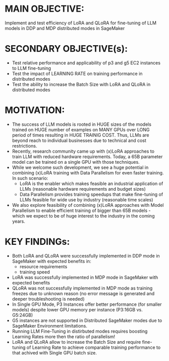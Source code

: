 # MAIN OBJECTIVE: 
Implement and test efficiency of LoRA and QLoRA for fine-tuning of LLM models in DDP and MDP distributed modes in SageMaker
           
# SECONDARY OBJECTIVE(s): 
- Test relative performance and applicability of p3 and g5 EC2 instances to LLM fine-tuning
- Test the impact of LEARNING RATE on training performance in distributed modes
- Test the ability to increase the Batch Size with LoRA and QLoRA in distributed modes


# MOTIVATION:
- The success of LLM models is rooted in HUGE sizes of the models trained on HUGE number of examples on MANY GPUs over LONG period of times resulting in HUGE TRAINIG COST. Thus, LLMs are beyond reach to individual businesses due to technical and cost restrictions.
- Recently, research community came up with (x)LoRA approaches to train LLM with reduced hardware requirements. Today, a 65B parameter model can be trained on a single GPU with those techniques.
- While we welcome such development, we see a huge potential in combining (x)LoRA training with Data Parallelism for even faster training. In such scenario:
  - LoRA is the enabler which makes feasible an industrial application of LLMs (reasonable hardware requirements and budget sizes)
  - Data Parallelism provides training speedups that make fine-tuning of LLMs feasible for wide use by industry (reasonable time scales)
- We also explore feasibility of combining (x)LoRA approaches with Model Parallelism to enable efficient training of bigger than 65B models - which we expect to be of huge interest to the industry in the coming years.


# KEY FINDINGs:
- Both LoRA and QLoRA were successfully implemented in DDP mode in SageMaker with expected benefits in:
    - resource requirements
    - training speed
- LoRA was successfully implemented in MDP mode in SageMaker with expected benefits
- QLoRA was not successfully implemented in MDP mode as training freezes due to unknown reason (no error message is generated and deeper troubleshooting is needed)
- In Single GPU Mode, P3 Instances offer better performance (for smaller models) despite lower GPU memory per instance (P3:16GB vs. G5:24GB)
- G5 instances are not supported in Distributed SageMaker modes due to SageMaker Environment limitations.
- Running LLM Fine-Tuning in distirbuted modes requires boosting Learning Rates more then the ratio of parallelism!
- LoRA and QLoRA allow to increase the Batch Size and require fine-tuning of Learning Rate to achieve comparable training performance to that achived with Single GPU batch size.
